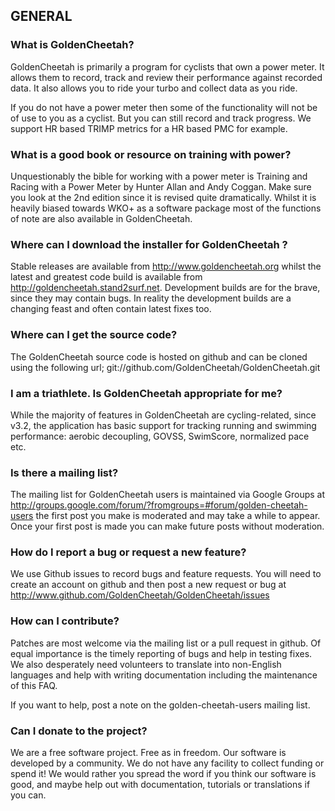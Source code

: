 ## GENERAL


### What is GoldenCheetah?

GoldenCheetah is primarily a program for cyclists that own a power meter. It allows them to
record, track and review their performance against recorded data. It also allows you to ride
your turbo and collect data as you ride.

If you do not have a power meter then some of the functionality will not be of use to you
as a cyclist. But you can still record and track progress. We support HR based TRIMP metrics
for a HR based PMC for example.



### What is a good book or resource on training with power?

Unquestionably the bible for working with a power meter is Training and Racing with a Power
Meter by Hunter Allan and Andy Coggan. Make sure you look at the 2nd edition since it is
revised quite dramatically. Whilst it is heavily  biased towards WKO+ as a software package
most of the functions of note are also available in GoldenCheetah.



### Where can I download the installer for GoldenCheetah ?

Stable releases are available from <http://www.goldencheetah.org> whilst the latest and greatest
code build is available from <http://goldencheetah.stand2surf.net>. Development builds are for the
brave, since they may contain bugs. In reality the development builds are a changing feast
and often contain latest fixes too.



### Where can I get the source code?

The GoldenCheetah source code is hosted on github and can be cloned using the following url;
        git://github.com/GoldenCheetah/GoldenCheetah.git



### I am a triathlete. Is GoldenCheetah appropriate for me?

While the majority of features in GoldenCheetah are cycling-related, since v3.2, the application has basic support for tracking running and swimming performance: aerobic decoupling, GOVSS, SwimScore, normalized pace etc. 

### Is there a mailing list?

The mailing list for GoldenCheetah users is maintained via Google Groups at
<http://groups.google.com/forum/?fromgroups=#forum/golden-cheetah-users> the first post you
make is moderated and may take a while to appear. Once your first post is made you can
make future posts without moderation.



### How do I report a bug or request a new feature?

We use Github issues to record bugs and feature requests. You will need to create an
account on github and then post a new request or bug at
<http://www.github.com/GoldenCheetah/GoldenCheetah/issues>



### How can I contribute?

Patches are most welcome via the mailing list or a pull request in github. Of equal
importance is the timely reporting of bugs and help in testing fixes. We also desperately
need volunteers to translate into non-English languages and help with writing documentation
including the maintenance of this FAQ.

If you want to help, post a note on the golden-cheetah-users mailing list.



### Can I donate to the project?

We are a free software project. Free as in freedom. Our software is developed by a community.
We do not have any facility to collect funding or spend it! We would rather you spread the word if you
think our software is good, and maybe help out with documentation, tutorials or
translations if you can.
